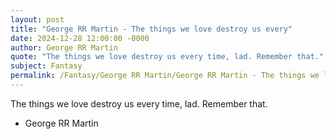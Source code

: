 ```yaml
---
layout: post
title: "George RR Martin - The things we love destroy us every"
date: 2024-12-28 12:00:00 -0000
author: George RR Martin
quote: "The things we love destroy us every time, lad. Remember that."
subject: Fantasy
permalink: /Fantasy/George RR Martin/George RR Martin - The things we love destroy us every
---
```


The things we love destroy us every time, lad. Remember that.

- George RR Martin
